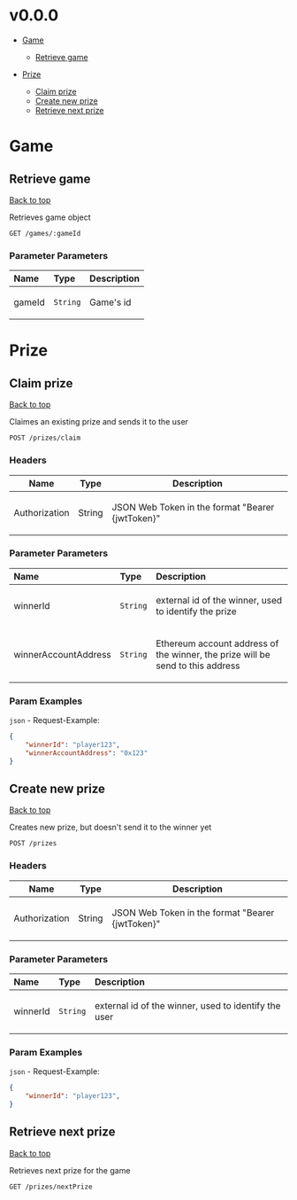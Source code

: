 <a name="top"></a>
#  v0.0.0



- [Game](#Game)
	- [Retrieve game](#Retrieve-game)
	
- [Prize](#Prize)
	- [Claim  prize](#Claim-prize)
	- [Create new prize](#Create-new-prize)
	- [Retrieve next prize](#Retrieve-next-prize)
	

# <a name='Game'></a> Game

## <a name='Retrieve-game'></a> Retrieve game
[Back to top](#top)

<p>Retrieves game object</p>

```
GET /games/:gameId
```

### Parameter Parameters
| Name     | Type       | Description                           |
|:---------|:-----------|:--------------------------------------|
| gameId | `String` | <p>Game's id</p> |


# <a name='Prize'></a> Prize

## <a name='Claim-prize'></a> Claim  prize
[Back to top](#top)

<p>Claimes an existing prize and sends it to the user</p>

```
POST /prizes/claim
```
### Headers
| Name    | Type      | Description                          |
|---------|-----------|--------------------------------------|
| Authorization | String | <p>JSON Web Token in the format &quot;Bearer {jwtToken}&quot;</p>|

### Parameter Parameters
| Name     | Type       | Description                           |
|:---------|:-----------|:--------------------------------------|
| winnerId | `String` | <p>external id of the winner, used to identify the prize</p> |
| winnerAccountAddress | `String` | <p>Ethereum account address of the winner, the prize will be send to this address</p> |

### Param Examples
`json` - Request-Example:

```json
{
    "winnerId": "player123",
    "winnerAccountAddress": "0x123"
}
```

## <a name='Create-new-prize'></a> Create new prize
[Back to top](#top)

<p>Creates new prize, but doesn't send it to the winner yet</p>

```
POST /prizes
```
### Headers
| Name    | Type      | Description                          |
|---------|-----------|--------------------------------------|
| Authorization | String | <p>JSON Web Token in the format &quot;Bearer {jwtToken}&quot;</p>|

### Parameter Parameters
| Name     | Type       | Description                           |
|:---------|:-----------|:--------------------------------------|
| winnerId | `String` | <p>external id of the winner, used to identify the user</p> |

### Param Examples
`json` - Request-Example:

```json
{
    "winnerId": "player123",
}
```

## <a name='Retrieve-next-prize'></a> Retrieve next prize
[Back to top](#top)

<p>Retrieves next prize for the game</p>

```
GET /prizes/nextPrize
```



